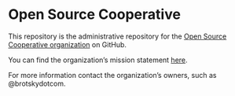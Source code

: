 # Open Source Cooperative

This repository is the administrative repository for the [Open Source Cooperative organization](github.com/open-source-cooperative) on GitHub.

You can find the organization’s mission statement [here](.profile/README.md).

For more information contact the organization’s owners, such as @brotskydotcom.
